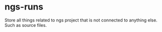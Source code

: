 # ngs-runs
Store all things related to ngs project that is not connected to anything else. Such as source files.
